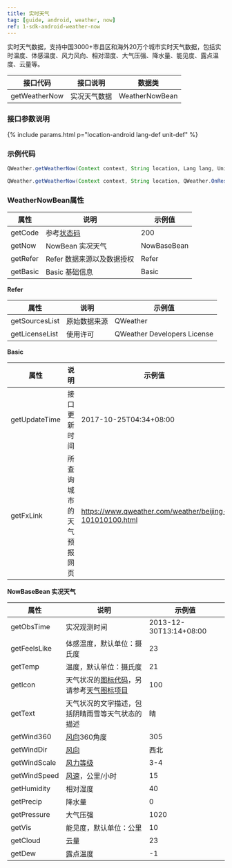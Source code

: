 ```yaml
---
title: 实时天气
tag: [guide, android, weather, now]
ref: 1-sdk-android-weather-now
---
```


实时天气数据，支持中国3000+市县区和海外20万个城市实时天气数据，包括实时温度、体感温度、风力风向、相对湿度、大气压强、降水量、能见度、露点温度、云量等。

| 接口代码| 接口说明           | 数据类         |
| ------------ | ------------- | -------------- |
| getWeatherNow| 实况天气数据  | WeatherNowBean |

### 接口参数说明

{% include params.html p="location-android lang-def unit-def" %}

### 示例代码

```java
QWeather.getWeatherNow(Context context, String location, Lang lang, Unit unit, QWeather.OnResultWeatherNowListener listener) ;

QWeather.getWeatherNow(Context context, String location, QWeather.OnResultWeatherNowListener listener);
```

### WeatherNowBean属性

| 属性     | 说明                       | 示例值      |
| -------- | -------------------------- | ----------- |
| getCode  | 参考[状态码](/docs/resource/status-code/)      | 200  |
| getNow   | NowBean 实况天气           | NowBaseBean |
| getRefer | Refer 数据来源以及数据授权 | Refer       |
| getBasic | Basic 基础信息             | Basic       |

**Refer**

| 属性           | 说明         | 示例值             |
| -------------- | ------------ | ------------------ |
| getSourcesList | 原始数据来源 | QWeather      |
| getLicenseList | 使用许可     | QWeather Developers License |

**Basic**

| 属性          | 说明                     | 示例值               |
| ------------- | ------------------------ | -------------------- |
| getUpdateTime | 接口更新时间             | 2017-10-25T04:34+08:00     |
| getFxLink     | 所查询城市的天气预报网页 | https://www.qweather.com/weather/beijing-101010100.html |

**NowBaseBean 实况天气**

| 属性         | 说明                       | 示例值           |
| ------------ | -------------------------- | ---------------- |
| getObsTime   | 实况观测时间               | 2013-12-30T13:14+08:00 |
| getFeelsLike | 体感温度，默认单位：摄氏度 | 23               |
| getTemp      | 温度，默认单位：摄氏度     | 21               |
| getIcon      | 天气状况的[图标代码](/docs/resource/icons/)，另请参考[天气图标项目](https://icons.qweather.com/)           | 100              |
| getText      | 天气状况的文字描述，包括阴晴雨雪等天气状态的描述           | 晴               |
| getWind360   | [风向](/docs/resource/wind-info/#wind-direction)360角度                | 305              |
| getWindDir   | [风向](/docs/resource/wind-info/#wind-direction)                       | 西北             |
| getWindScale | [风力等级](/docs/resource/wind-info/#wind-scale)                       | 3-4              |
| getWindSpeed | [风速](/docs/resource/wind-info/#wind-speed)，公里/小时            | 15               |
| getHumidity  | 相对湿度                   | 40               |
| getPrecip    | 降水量                     | 0                |
| getPressure  | 大气压强                   | 1020             |
| getVis       | 能见度，默认单位：公里     | 10               |
| getCloud     | 云量                       | 23               |
| getDew       | 露点温度                   | -1               |

